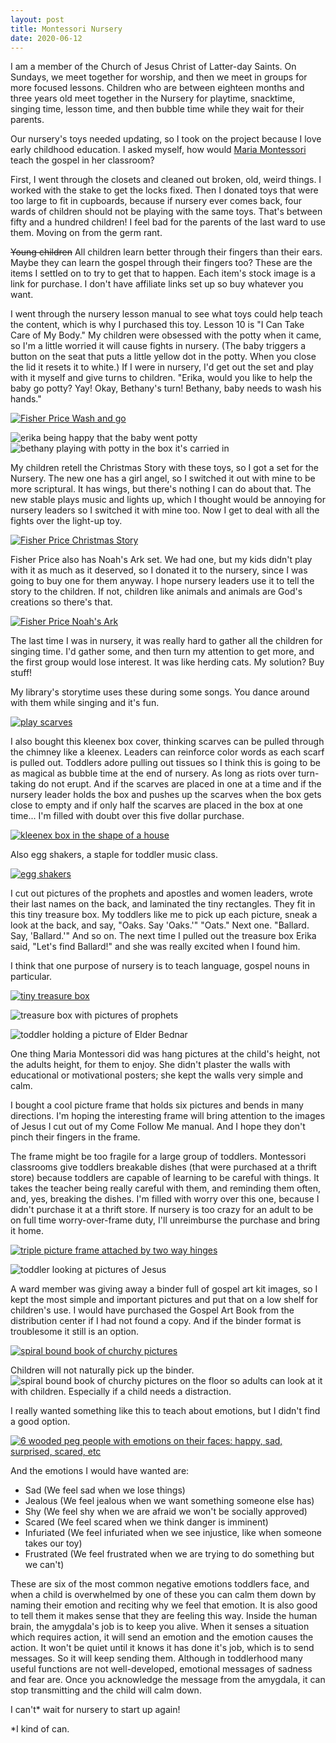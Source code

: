```yaml
---
layout: post
title: Montessori Nursery
date: 2020-06-12
---
```


I am a member of the Church of Jesus Christ of Latter-day Saints. On Sundays, we meet together for worship, and then we meet in groups for more focused lessons. Children who are between eighteen months and three years old meet together in the Nursery for playtime, snacktime, singing time, lesson time, and then bubble time while they wait for their parents. 

Our nursery's toys needed updating, so I took on the project because I love early childhood education. I asked myself, how would [Maria Montessori](https://en.wikipedia.org/wiki/Maria_Montessori) teach the gospel in her classroom? 

First, I went through the closets and cleaned out broken, old, weird things. I worked with the stake to get the locks fixed. Then I donated toys that were too large to fit in cupboards, because if nursery ever comes back, four wards of children should not be playing with the same toys. That's between fifty and a hundred children! I feel bad for the parents of the last ward to use them. Moving on from the germ rant. 

~~Young children~~ All children learn better through their fingers than their ears. Maybe they can learn the gospel through their fingers too?  These are the items I settled on to try to get that to happen. Each item's stock image is a link for purchase. I don't have affiliate links set up so buy whatever you want. 

I went through the nursery lesson manual to see what toys could help teach the content, which is why I purchased this toy. Lesson 10 is "I Can Take Care of My Body." My children were obsessed with the potty when it came, so I'm a little worried it will cause fights in nursery. (The baby triggers a button on the seat that puts a little yellow dot in the potty. When you close the lid it resets it to white.) If I were in nursery, I'd get out the set and play with it myself and give turns to children. "Erika, would you like to help the baby go potty? Yay! Okay, Bethany's turn! Bethany, baby needs to wash his hands."

[![Fisher Price Wash and go](/post-images/wash-and-go.png)](https://www.amazon.com/gp/product/B07X1V7P3V/ref=ppx_yo_dt_b_asin_title_o00_s00?ie=UTF8&psc=1)

![erika being happy that the baby went potty](/post-images/yay-potty.jpg)
![bethany playing with potty in the box it's carried in](/post-images/potty-in-box.jpg)

My children retell the Christmas Story with these toys, so I got a set for the Nursery. The new one has a girl angel, so I switched it out with mine to be more scriptural. It has wings, but there's nothing I can do about that. The new stable plays music and lights up, which I thought would be annoying for nursery leaders so I switched it with mine too. Now I get to deal with all the fights over the light-up toy. 

[![Fisher Price Christmas Story](/post-images/little-people-christmas.png)](https://www.amazon.com/gp/product/B000067R86/ref=ppx_od_dt_b_asin_title_s01?ie=UTF8&psc=1)

Fisher Price also has  Noah's Ark set.  We had one, but my kids didn't play with it as much as it deserved, so I donated it to the nursery, since I was going to buy one for them anyway. I hope nursery leaders use it to tell the story to the children. If not, children like animals and animals are God's creations so there's that.

[![Fisher Price Noah's Ark](/post-images/little-people-ark.png)](https://www.amazon.com/Fisher-Price-Little-People-Noahs-Ark/dp/B00CQHYXOO/ref=sr_1_2?crid=1CEEBS64QDJQS&dchild=1&keywords=fisher+price+noahs+ark+playset&qid=1592013396&s=toys-and-games&sprefix=fisher+price+no%2Ctoys-and-games%2C158&sr=1-2)

The last time I was in nursery, it was really hard to gather all the children for singing time. I'd gather some, and then turn my attention to get more, and the first group would lose interest. It was like herding cats. My solution? Buy stuff!  

My library's storytime uses these during some songs. You dance around with them while singing and it's fun. 

[![play scarves](/post-images/musical-scarves.png)](https://www.amazon.com/gp/product/B07K67WTCL/ref=ppx_od_dt_b_asin_title_s01?ie=UTF8&psc=1)

I also bought this kleenex box cover, thinking scarves can be pulled through the chimney like a kleenex. Leaders can reinforce color words as each scarf is pulled out. Toddlers adore pulling out tissues so I think this is going to be as magical as bubble time at the end of nursery.  As long as riots over turn-taking do not erupt. And if the scarves are placed in one at a time and if the nursery leader holds the box and pushes up the scarves when the box gets close to empty and if only half the scarves are placed in the box at one time... I'm filled with doubt over this five dollar purchase. 

[![kleenex box in the shape of a house](/post-images/scarf-house.png)](https://www.amazon.com/gp/product/B005M8GUOK/ref=ppx_od_dt_b_asin_title_s01?ie=UTF8&psc=1)

Also egg shakers, a staple for toddler music class. 

[![egg shakers](/post-images/nursery-egg-shakers.png)](https://www.amazon.com/gp/product/B07K1V8592/ref=ppx_od_dt_b_asin_title_s01?ie=UTF8&psc=1)

I cut out pictures of the prophets and apostles and women leaders, wrote their last names on the back, and laminated the tiny rectangles. They fit in this tiny treasure box. My toddlers like me to pick up each picture, sneak a look at the back, and say, "Oaks. Say 'Oaks.'" "Oats."  Next one. "Ballard. Say, 'Ballard.'" And so on. The next time I pulled out the treasure box Erika said, "Let's find Ballard!" and she was really excited when I found him. 

I think that one purpose of nursery is to teach language, gospel nouns in particular. 

[![tiny treasure box](/post-images/tiny-treasure-box.png)](https://www.amazon.com/gp/product/B005UFG55Y/ref=ppx_od_dt_b_asin_title_s01?ie=UTF8&psc=1)

![treasure box with pictures of prophets](/post-images/prophet-treasures.jpg)

![toddler holding a picture of Elder Bednar](/post-images/bethany-bednar.jpg)

One thing Maria Montessori did was hang pictures at the child's height, not the adults height, for them to enjoy. She didn't plaster the walls with educational or motivational posters; she kept the walls very simple and calm.

I bought a cool picture frame that holds six pictures and bends in many directions. I'm hoping the interesting frame will bring attention to the images of Jesus I cut out of my Come Follow Me manual. And I hope they don't pinch their fingers in the frame. 

The frame might be too fragile for a large group of toddlers. Montessori classrooms give toddlers breakable dishes (that were purchased at a thrift store) because toddlers are capable of learning to be careful with things. It takes the teacher being really careful with them, and reminding them often, and, yes, breaking the dishes. I'm filled with worry over this one, because I didn't purchase it at a thrift store. If nursery is too crazy for an adult to be on full time worry-over-frame duty, I'll unreimburse the purchase and bring it home. 
   
[![triple picture frame attached by two way hinges](/post-images/savior-picture-frame.png)](https://www.amazon.com/gp/product/B07YFLGPQG/ref=ppx_od_dt_b_asin_title_s01?ie=UTF8&psc=1)

![toddler looking at pictures of Jesus](/post-images/erika-frame.jpg)

A ward member was giving away a binder full of gospel art kit images, so I kept the most simple and important pictures and put that on a low shelf for children's use. I would have purchased the Gospel Art Book from the distribution center if I had not found a copy. And if the binder format is troublesome it still is an option.

[![spiral bound book of churchy pictures](/post-images/gospel-art-book.png)](https://store.churchofjesuschrist.org/usa/en/gospel-art-book)

Children will not naturally pick up the binder.
![spiral bound book of churchy pictures on the floor](/post-images/lonely-book.jpg) so adults can look at it with children. Especially if a child needs a distraction.

I really wanted something like this to teach about emotions, but I didn't find a good option. 

[![6 wooded peg people with emotions on their faces: happy, sad, surprised, scared, etc](/post-images/peg-emotions.png)](https://www.amazon.com/dp/B07TKXKBK4/?coliid=IWNTP391YR7IC&colid=15IP8AN3ZZ2P4&psc=0&ref_=lv_ov_lig_dp_it)

And the emotions I would have wanted are:

* Sad (We feel sad when we lose things)
* Jealous (We feel jealous when we want something someone else has)
* Shy (We feel shy when we are afraid we won't be socially approved)
* Scared (We feel scared when we think danger is imminent)
* Infuriated (We feel infuriated when we see injustice, like when someone takes our toy)
* Frustrated (We feel frustrated when we are trying to do something but we can't)

These are six of the most common negative emotions toddlers face, and when a child is overwhelmed by one of these you can calm them down by naming their emotion and reciting why we feel that emotion.  It is also good to tell them it makes sense that they are feeling this way. Inside the human brain, the amygdala's job is to keep you alive. When it senses a situation which requires action, it will send an emotion and the emotion causes the action. It won't be quiet until it knows it has done it's job, which is to send messages.  So it will keep sending them. Although in toddlerhood many useful functions are not well-developed, emotional messages of sadness and fear are. Once you acknowledge the message from the amygdala, it can stop transmitting and the child will calm down.  

I can't* wait for nursery to start up again! 

*I kind of can.